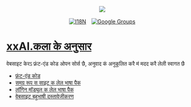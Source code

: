 <p align="center"><a href="https://wac.tax"><img src="https://cdn.jsdelivr.net/gh/wactax/img/logo.svg"/></a></p><p align="center"><a href="https://github.com/wactax/wac.tax/blob/main/doc/README.md#readme"><img alt="I18N" src="https://cdn.jsdelivr.net/gh/wactax/img/t.svg"/></a>　<a href="https://groups.google.com/u/2/g/wactax"><img alt="Google Groups" src="https://cdn.jsdelivr.net/gh/wactax/img/g-groups.svg"/></a></p>

# [xxAI.कला के अनुसार](https://xxAI.art)

वेबसाइट केरऽ फ्रंट-एंड कोड ओपन सोर्स छै, अनुवाद क॑ अनुकूलित करै म॑ मदद करै लेली स्वागत छै

* [फ्रंट-एंड कोड](https://github.com/xxai-art/web)
* [समग्र रूप स साइट क लेल भाषा पैक](https://github.com/xxai-art/web/tree/main/i18n)
* [लॉगिन मॉड्यूल क लेल भाषा पैक](https://github.com/wacpkg/user/tree/main/ui.i18n)
* [वेबसाइट बहुभाषी दस्तावेजीकरण](https://github.com/xxai-doc)

